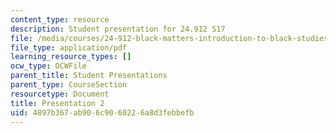 ```yaml
---
content_type: resource
description: Student presentation for 24.912 S17
file: /media/courses/24-912-black-matters-introduction-to-black-studies-spring-2017/4897b367ab906c9060226a8d3febbefb_MIT24_912S17_presentation_2.pdf
file_type: application/pdf
learning_resource_types: []
ocw_type: OCWFile
parent_title: Student Presentations
parent_type: CourseSection
resourcetype: Document
title: Presentation 2
uid: 4897b367-ab90-6c90-6022-6a8d3febbefb
---
```

